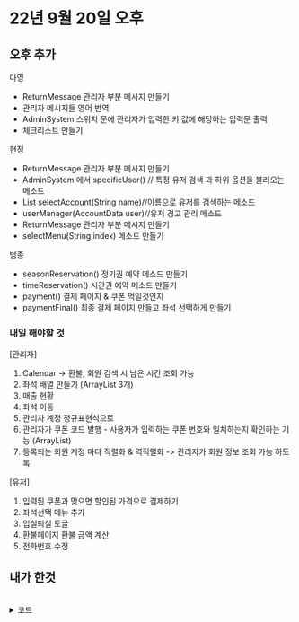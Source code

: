# 22년 9월 20일 오후

## 오후 추가

다영

- ReturnMessage 관리자 부분 메시지 만들기
- 관리자 메시지들 영어 번역
- AdminSystem 스위치 문에 관리자가 입력한 키 값에 해당하는 입력문 출력
- 체크리스트 만들기

현정

- ReturnMessage 관리자 부분 메시지 만들기
- AdminSystem 에서 specificUser() // 특정 유저 검색 과 하위 옵션을 불러오는 메소드
- List<AccountData> selectAccount(String name)//이름으로 유저를 검색하는 메소드
- userManager(AccountData user)//유저 경고 관리 메소드
- ReturnMessage 관리자 부분 메시지 만들기
- selectMenu(String index) 메소드 만들기

범종

- seasonReservation() 정기권 예약 메소드 만들기
- timeReservation() 시간권 예약 메소드 만들기
- payment() 결제 페이지 & 쿠폰 먹일것인지
- paymentFinal() 최종 결제 페이지 만들고 좌석 선택하게 만들기





### 내일 해야할 것

[관리자]
1. Calendar -> 환불, 회원 검색 시 남은 시간 조회 가능
2. 좌석 배열 만들기 (ArrayList 3개)
3. 매출 현황
4. 좌석 이동
5. 관리자 계정 정규표현식으로
6. 관리자가 쿠폰 코드 발행 - 사용자가 입력하는 쿠폰 번호와 일치하는지 확인하는 기능 (ArrayList)
7. 등록되는 회원 계정 마다 직렬화 & 역직렬화 -> 관리자가 회원 정보 조회 가능 하도록

[유저]

1. 입력된 쿠폰과 맞으면 할인된 가격으로 결제하기
2. 좌석선택 메뉴 추가
3. 입실퇴실 토글
4. 환불페이지 환불 금액 계산
5. 전화번호 수정



## 내가 한것

<br>

<details>
<summary> 코드 </summary>

```java

UserSystem.java

/GBJ/
	// 변수
	private int paymentpoint = -1;  //아래 pay 배열값 포인터
	private boolean payStatus; // false = 정기권   true = 시간권 
	
	private String paymentSeason[] = {"65,000", "99,000","190,000"};		//시즌권
	private String paymentSeasonCoupon[] = {"45,500","69,300","133,000"};	//쿠폰 시즌권
	private String paymentTime[] = {"3,000","5,000","8,000","10,000","12,000"};		//시간권
	private String paymentTimeCoupon[] = {"2,300","3,500","5,600","7,000","8,400"}; //쿠폰 시간권
	/GBJ/



while ((key = selectMenu("0")) != 1) {
			switch (key) {
			case 1:
				myPage();
				break;
			case 2:
				payStatus = false;
				seasonReservation();
				break;
			case 3:
				payStatus = true;
				timeReservation();
				break;
			case 4:
				//미지정.
				break;
			case 5:
				checkSeat();
				break;
			case 0:
				System.out.println(message(room.language, "0018"));
				System.exit(0);
			default:
				System.out.println(message(room.language, "0020"));
				break;
			}
		}



/GBJ/
	//정기권 예약 메소드
	public void seasonReservation(){
		while ((key = selectMenu("02")) != 0) {
			switch (key) {
			
			case 1: //2주권
				paymentpoint = 0;
				payment(); //payment() 이동
				break;
				
			case 2:// 4주권
				paymentpoint = 1;
				payment(); //payment() 이동
				break;
				
			case 3:// 8주권
				paymentpoint = 2;
				payment(); //payment() 이동
				break;
				
			
			default:
				System.out.println(message(room.language, "0020"));
				break;
			}
		}
		
	}
	/GBJ/
	
	/GBJ/
	//시간권 예약 메소드
	public void timeReservation() {
		while ((key = selectMenu("03")) != 0) {
			switch (key) {
			
			case 1: //2주권
				paymentpoint = 0;
				payment(); //payment() 이동
				break;
				
			case 2:// 4주권
				paymentpoint = 1;
				payment(); //payment() 이동
				break;
				
			case 3:// 8주권
				paymentpoint = 2;
				payment(); //payment() 이동
				break;
				
			case 4:// 8주권
				paymentpoint = 3;
				payment(); //payment() 이동
				break;
			
			case 5:// 8주권
				paymentpoint = 4;
				payment(); //payment() 이동
				break;
				
			
			default:
				System.out.println(message(room.language, "0020"));
				break;
			}
		}
	}
	/GBJ/
		
	/GBJ/
	// 결제 할것인지 or 쿠폰 먹일것인지
		public void payment() { 
			while ((key = selectMenu("021")) != 0) {
				switch (key) {
				
				case 1:
					paymentFinal();
					break;
				case 2:
					// 쿠폰 창
					break;
					
				
				
				default:
					System.out.println(message(room.language, "0020"));
					break;
				}
			}
		} 
	/GBJ/
	
	/GBJ/
	//최종결제 후 좌석결제
	public void paymentFinal() {
		while ((key = selectMenu("0211")) != 0) {
			switch (key) {
			
			case 1:
				//좌석선택 메뉴 추가해주기
				break;
				
				
			default:
				System.out.println(message(room.language, "0020"));
				break;
			}
		}
	}
	/GBJ/


    /GBJ/
		// selectMenu 메소드
		else if(index == "02")
			System.out.printf(message(room.language, "0100"), paymentSeason[0],paymentSeason[1],paymentSeason[2]); //정기권 가격 출력
		else if(index == "03")
			System.out.printf(message(room.language, "0108"), paymentTime[0],paymentTime[1],paymentTime[2],paymentTime[3],paymentTime[4]); //시간권 가격 출력
		else if(index == "021") 
			System.out.printf(message(room.language, "0102"), payStatus == false ? paymentSeason[paymentpoint] : paymentTime[paymentpoint]);  // 무슨 권이냐에 따라 가격 출력
		else if(index == "0211")
			System.out.printf(message(room.language, "0104"), userStatus.getId(), payStatus == false ? "" : "\n 0: 뒤로가기 ");  // 아이디 출력 후 시즌권에 따라 뒤로가기 다르게 출력
		/GBJ/


ReturnMessage.java

/GBJ/
		//정기권 예약
		kor_message.put("0100","몇주를 예약하시겠습니까? \n 1: 2주권(%s원) \n 2: 4주권(%s원) \n 3: 8주권(%s원) \n 0: 뒤로가기 \n");//정기권예약
	
		kor_message.put("0102","%s원 결제하시겠습니까? \n 1:예  2:쿠폰이 있어요! 0:뒤로가기 \n"); // 1,2,3 선택시
		
		 //1번 "예" 눌렀을 경우
		kor_message.put("0104","%s 회원님의 권한이 부여되었습니다! 좌석을 선택해주세요 %s \n"); //앞에 이름 붙혀주기
		 //2번 "쿠폰이 있어요!" 눌렀을 경우
		kor_message.put("0105","쿠폰번호를 입력해주세요.");
		kor_message.put("0106","(쿠폰)몇주를 예약하시겠습니까?");
		kor_message.put("0107"," 1: 2주권(%s원)\n 2: 4주권(%s원)\n 3: 8주권(%s원)\n 0: 뒤로가기 \n");//이후 104번 출력
		kor_message.put("0108"," 1: 2시간(%s원)\n 2: 4시간(%s원)\n 3: 7시간(%s원)\n 4: 9시간(%s원)\n 5: 12시간(%s원)\n 0: 뒤로가기 \n");//이후 104번 출력
		kor_message.put("0109"," 시즌권은 자리를 지금 선택하셔야 합니다.");
		kor_message.put("0110","좌석을 선택해주세요.\n");
		/GBJ/

```

</details>
</div>